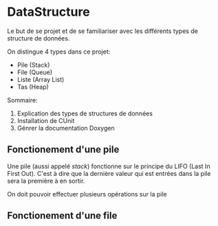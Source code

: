 # DataStructure

Le but de se projet et de se familiariser avec les différents types de structure de données.

On distingue 4 types dans ce projet:

- Pile (Stack)
- File (Queue)
- Liste (Array List)
- Tas (Heap)

 Sommaire:

1. Explication des types de structures de données
2. Installation de CUnit
3. Génrer la documentation Doxygen


## Fonctionement d'une pile

Une pile (aussi appelé _stack_) fonctionne sur le principe du LIFO (Last In First Out).
C'est à dire que la dernière valeur qui est entrées dans la pile sera la première à en sortir.

On doit pouvoir effectuer plusieurs opérations sur la pile

## Fonctionement d'une file